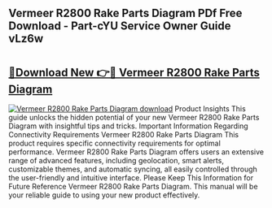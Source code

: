 ## Vermeer R2800 Rake Parts Diagram PDf Free Download - Part-cYU Service Owner Guide vLz6w

# <h2><a href="http://dfssz8.blite.top/?on=Vermeer+R2800+Rake+Parts+Diagram">🔗Download New 👉🔴 Vermeer R2800 Rake Parts Diagram</a></h2>

[![Vermeer R2800 Rake Parts Diagram download](https://i.imgur.com/lujVjoI.png)](http://dfssz8.blite.top/?on=Vermeer+R2800+Rake+Parts+Diagram)
Product Insights This guide unlocks the hidden potential of your new Vermeer R2800 Rake Parts Diagram with insightful tips and tricks. Important Information Regarding Connectivity Requirements Vermeer R2800 Rake Parts Diagram This product requires specific connectivity requirements for optimal performance. Vermeer R2800 Rake Parts Diagram offers users an extensive range of advanced features, including geolocation, smart alerts, customizable themes, and automatic syncing, all easily controlled through the user-friendly and intuitive interface. Please Keep This Information for Future Reference Vermeer R2800 Rake Parts Diagram. This manual will be your reliable guide to using your new product effectively.
